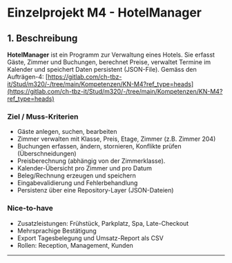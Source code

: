 # Einzelprojekt M4 - HotelManager

## 1. Beschreibung

**HotelManager** ist ein Programm zur Verwaltung eines Hotels. Sie erfasst Gäste, Zimmer und Buchungen, berechnet Preise, verwaltet Termine im Kalender und speichert Daten persistent (JSON-File). Gemäss den Aufträgen-4: [https://gitlab.com/ch-tbz-it/Stud/m320/-/tree/main/Kompetenzen/KN-M4?ref_type=heads](https://gitlab.com/ch-tbz-it/Stud/m320/-/tree/main/Kompetenzen/KN-M4?ref_type=heads)

### Ziel / Muss-Kriterien

* Gäste anlegen, suchen, bearbeiten
* Zimmer verwalten mit Klasse, Preis, Etage, Zimmer (z.B. Zimmer 204)
* Buchungen erfassen, ändern, stornieren, Konflikte prüfen (Überschneidungen)
* Preisberechnung (abhängig von der Zimmerklasse).
* Kalender-Übersicht pro Zimmer und pro Datum
* Beleg/Rechnung erzeugen und speichern
* Eingabevalidierung und Fehlerbehandlung
* Persistenz über eine Repository-Layer (JSON-Dateien)

### Nice-to-have

* Zusatzleistungen: Frühstück, Parkplatz, Spa, Late-Checkout
* Mehrsprachige Bestätigung
* Export Tagesbelegung und Umsatz-Report als CSV
* Rollen: Reception, Management, Kunden

---
